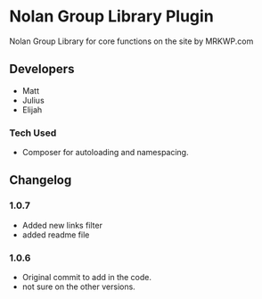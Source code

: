 # Nolan Group Library Plugin
Nolan Group Library for core functions on the site by MRKWP.com

## Developers
- Matt
- Julius
- Elijah

### Tech Used
- Composer for autoloading and namespacing.
  
## Changelog

### 1.0.7
- Added new links filter
- added readme file

### 1.0.6
- Original commit to add in the code.
- not sure on the other versions.